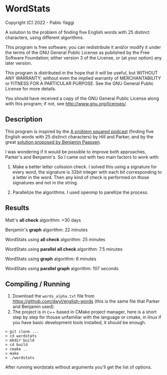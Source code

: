 # WordStats

Copyright (C) 2022 - Pablo Yaggi

A solution to the problem of finding five English words with 25 distinct characters, using different algorithms.

This program is free software; you can redistribute it and/or modify
it under the terms of the GNU General Public License as published by
the Free Software Foundation; either version 3 of the License, or
(at your option) any later version.

This program is distributed in the hope that it will be useful,
but WITHOUT ANY WARRANTY; without even the implied warranty of
MERCHANTABILITY or FITNESS FOR A PARTICULAR PURPOSE.  See the
GNU General Public License for more details.

You should have received a copy of the GNU General Public License
along with this program; if not, see <http://www.gnu.org/licenses/>.

## Description

This program is inspired by the [A problem squared podcast](https://aproblemsquared.libsyn.com/) (finding five English words with 25 distinct characters) by Hill and Parker, and by the great [solution proposed by Benjamin Paassen](https://gitlab.com/bpaassen/five_clique).

I was wondering if it would be possible to improve both approaches, Parker's and Benjamin's. So I came out with two main factors to work with:

1. Make a better letter colission check.
I solved this using a signature for every word, the signature is 32bit integer with each bit corresponding to a letter in the word. Then any kind of check is performed on those signatures and not in the string.

2. Parallelize the algorithms.
I used openmp to parellize the process.

## Results

Matt's **all check** algorithm: >30 days

Benjamin's **graph** algorithm: 22 minutes

WordStats using **all check** algorithm: 25 minutes

WordStats using **parallel all check** algorithm: 7.5 minutes

WordStats using **graph** algorithm: 6 minutes

WordStats using **parallel graph** algorithm: 107 seconds



## Compiling / Running
1. Download the `words_alpha.txt` file from https://github.com/dwyl/english-words (this is the same file that Parker and Benjamin used).
2. The project is in c++ based in CMake project manager, here is a short step by step for thouse unfamiliar with the language or cmake, in linux if you have basic development tools installed, it should be enough.
```
> git clone ...
> cd wordstats
> mkdir build
> cd build
> cmake ..
> make
> ./wordstats
```
After running wordstats without arguments you'll get the list of options.

